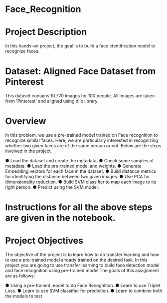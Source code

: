 # Face_Recognition

# Project Description	
In this hands-on project, the goal is to build a face identification model to recognize faces.


# Dataset: Aligned Face Dataset from Pinterest
This dataset contains 10.770 images for 100 people. All images are taken from 'Pinterest' and aligned using dlib library.


# Overview
In this problem, we use a pre-trained model trained on Face recognition to recognize similar faces.
Here, we are particularly interested in recognizing whether two given faces are of the same person or not. Below are the steps involved in the project.

●	Load the dataset and create the metadata.
●	Check some samples of metadata.
●	Load the pre-trained model and weights.
●	Generate Embedding vectors for each face in the dataset.
●	Build distance metrics for identifying the distance between two given images.
●	Use PCA for dimensionality reduction.
●	Build SVM classifier to map each image to its right person.
●	Predict using the SVM model.

# Instructions for all the above steps are given in the notebook.

# Project Objectives	
The objective of the project is to learn how to do transfer learning and how to use a pre-trained model already trained on the desired task. In this project you are going to use transfer learning to build face detection model and face recognition using pre-trained model The goals of this assignment are as follows:


●	Using a pre-trained model to do Face Recognition.
●	Learn to use Triplet Loss.
●	Learn to use SVM classifier for prediction.
●	Learn to combine both the models to test
